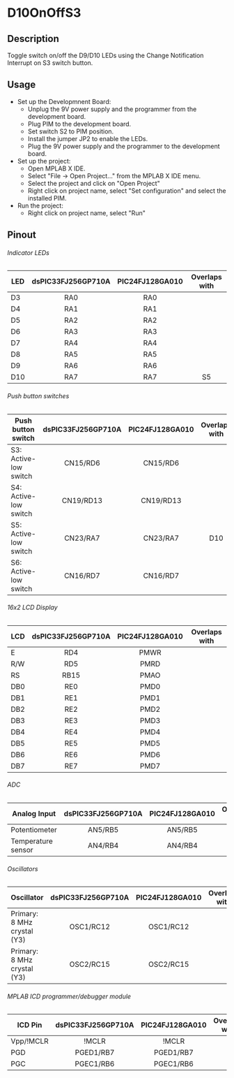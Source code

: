 # D10OnOffS3
## Description
Toggle switch on/off the D9/D10 LEDs using the Change Notification Interrupt on S3 switch button.

## Usage
- Set up the Developmnent Board:
    - Unplug the 9V power supply and the programmer from the development board.
    - Plug PIM to the development board.
    - Set switch S2 to PIM position.
    - Install the jumper JP2 to enable the LEDs.
    - Plug the 9V power supply and the programmer to the development board.
- Set up the project:
    - Open MPLAB X IDE.
    - Select "File -> Open Project..." from the MPLAB X IDE menu.
    - Select the project and click on "Open Project"
    - Right click on project name, select "Set configuration" and select the installed PIM.
- Run the project:
    - Right click on project name, select "Run"

## Pinout
###### Indicator LEDs
| LED | dsPIC33FJ256GP710A | PIC24FJ128GA010 | Overlaps with |
| --- | :----------------: | :-------------: | :-----------: |
| D3  | RA0                | RA0             |               |
| D4  | RA1                | RA1             |               |
| D5  | RA2                | RA2             |               |
| D6  | RA3                | RA3             |               |
| D7  | RA4                | RA4             |               |
| D8  | RA5                | RA5             |               |
| D9  | RA6                | RA6             |               |
| D10 | RA7                | RA7             | S5            |

###### Push button switches
| Push button switch    | dsPIC33FJ256GP710A | PIC24FJ128GA010 | Overlaps with |
| --------------------- | :----------------: | :-------------: | :-----------: |
| S3: Active-low switch | CN15/RD6           | CN15/RD6        |               |
| S4: Active-low switch | CN19/RD13          | CN19/RD13       |               |
| S5: Active-low switch | CN23/RA7           | CN23/RA7        | D10           |
| S6: Active-low switch | CN16/RD7           | CN16/RD7        |               |

###### 16x2 LCD Display
| LCD | dsPIC33FJ256GP710A | PIC24FJ128GA010 | Overlaps with |
| --- | :----------------: | :-------------: | :-----------: |
| E   | RD4                | PMWR            |               |
| R/W | RD5                | PMRD            |               |
| RS  | RB15               | PMAO            |               |
| DB0 | RE0                | PMD0            |               |
| DB1 | RE1                | PMD1            |               |
| DB2 | RE2                | PMD2            |               |
| DB3 | RE3                | PMD3            |               |
| DB4 | RE4                | PMD4            |               |
| DB5 | RE5                | PMD5            |               |
| DB6 | RE6                | PMD6            |               |
| DB7 | RE7                | PMD7            |               |

###### ADC
| Analog Input       | dsPIC33FJ256GP710A | PIC24FJ128GA010 | Overlaps with |
| ------------------ | :----------------: | :-------------: | :-----------: |
| Potentiometer      | AN5/RB5            | AN5/RB5         |               |
| Temperature sensor | AN4/RB4            | AN4/RB4         |               |

###### Oscillators
| Oscillator                  | dsPIC33FJ256GP710A | PIC24FJ128GA010 | Overlaps with |
| --------------------------- | :----------------: | :-------------: | :-----------: |
| Primary: 8 MHz crystal (Y3) | OSC1/RC12          | OSC1/RC12       |               |
| Primary: 8 MHz crystal (Y3) | OSC2/RC15          | OSC2/RC15       |               |

###### MPLAB ICD programmer/debugger module
| ICD Pin   | dsPIC33FJ256GP710A | PIC24FJ128GA010 | Overlaps with |
| --------- | :----------------: | :-------------: | :-----------: |
| Vpp/!MCLR | !MCLR              | !MCLR           |               |
| PGD       | PGED1/RB7          | PGED1/RB7       |               |
| PGC       | PGEC1/RB6          | PGEC1/RB6       |               |

